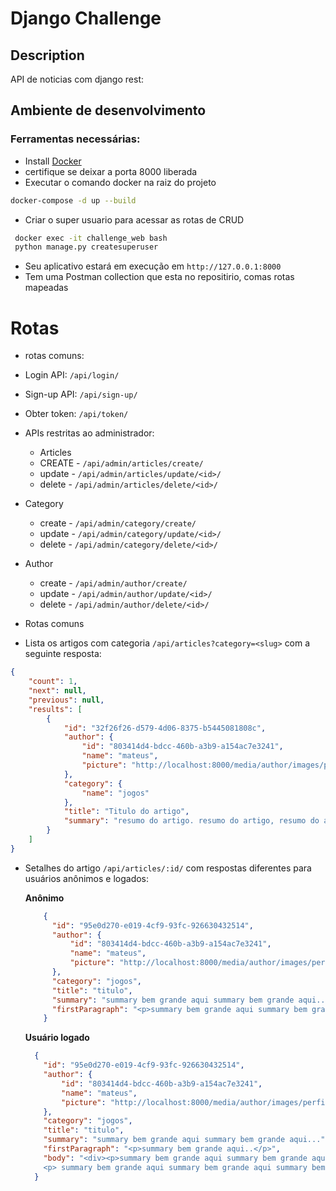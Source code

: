 # Django Challenge

## Description
API de noticias com django rest:

## Ambiente de desenvolvimento
### Ferramentas necessárias:
 * Install [Docker](https://docs.docker.com/compose/install/)
  * certifique se deixar a porta 8000 liberada
  * Executar o comando docker na raiz do projeto
```bash
docker-compose -d up --build
``` 
 * Criar o super usuario para acessar as rotas de CRUD 
```bash
 docker exec -it challenge_web bash
 python manage.py createsuperuser
```

* Seu aplicativo estará em execução em `http://127.0.0.1:8000`
* Tem uma Postman collection que esta no repositirio, comas rotas mapeadas
# Rotas 
- rotas comuns:
- Login API: `/api/login/`
- Sign-up API: `/api/sign-up/`
- Obter token: `/api/token/`
 
- APIs restritas ao administrador:
  - Articles
   - CREATE - `/api/admin/articles/create/`
   - update - `/api/admin/articles/update/<id>/`
   - delete - `/api/admin/articles/delete/<id>/`
- Category
  - create - `/api/admin/category/create/`
  - update - `/api/admin/category/update/<id>/`
  - delete - `/api/admin/category/delete/<id>/`
- Author
  - create - `/api/admin/author/create/`
  - update - `/api/admin/author/update/<id>/`
  - delete - `/api/admin/author/delete/<id>/`

- Rotas comuns
- Lista os artigos com categoria `/api/articles?category=<slug>` com a seguinte resposta:
```json
{
    "count": 1,
    "next": null,
    "previous": null,
    "results": [
        {
            "id": "32f26f26-d579-4d06-8375-b5445081808c",
            "author": {
                "id": "803414d4-bdcc-460b-a3b9-a154ac7e3241",
                "name": "mateus",
                "picture": "http://localhost:8000/media/author/images/perfil_6hsvzll.jpeg"
            },
            "category": {
                "name": "jogos"
            },
            "title": "Titulo do artigo",
            "summary": "resumo do artigo. resumo do artigo, resumo do artigo, resumo do artigo"
        }
    ]
}
```
- Setalhes do artigo `/api/articles/:id/` com respostas diferentes para usuários anônimos e logados:

    **Anônimo**
    ```json
        {
          "id": "95e0d270-e019-4cf9-93fc-926630432514",
          "author": {
              "id": "803414d4-bdcc-460b-a3b9-a154ac7e3241",
              "name": "mateus",
              "picture": "http://localhost:8000/media/author/images/perfil_6hsvzll.jpeg"
          },
          "category": "jogos",
          "title": "titulo",
          "summary": "summary bem grande aqui summary bem grande aqui..",
          "firstParagraph": "<p>summary bem grande aqui summary bem grande aqui summary bem grande aqui summary bem grande aqui</p>"
        }
    ```

    **Usuário logado**
    ```json
      {
        "id": "95e0d270-e019-4cf9-93fc-926630432514",
        "author": {
            "id": "803414d4-bdcc-460b-a3b9-a154ac7e3241",
            "name": "mateus",
            "picture": "http://localhost:8000/media/author/images/perfil_6hsvzll.jpeg"
        },
        "category": "jogos",
        "title": "titulo",
        "summary": "summary bem grande aqui summary bem grande aqui...",
        "firstParagraph": "<p>summary bem grande aqui..</p>",
        "body": "<div><p>summary bem grande aqui summary bem grande aqui summary bem grande aqui summary bem grande aqui</p>
        <p> summary bem grande aqui summary bem grande aqui summary bem grande aqui summary bem grande aqui</p></div>"
      }
    ```

